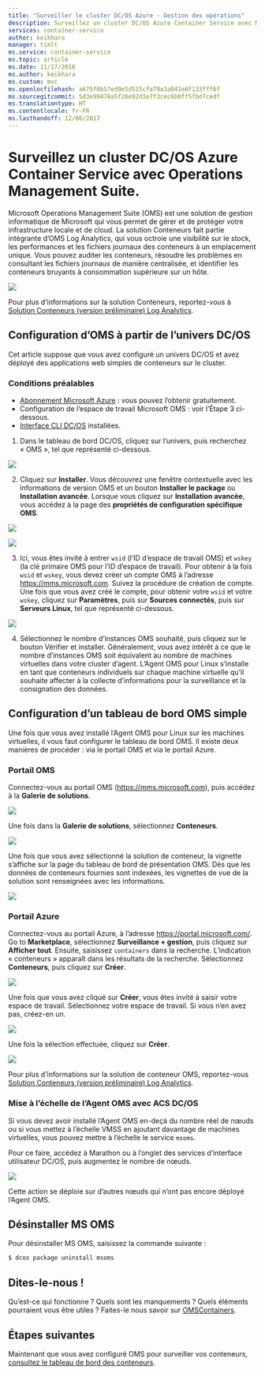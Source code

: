 ```yaml
---
title: "Surveiller le cluster DC/OS Azure - Gestion des opérations"
description: Surveillez un cluster DC/OS Azure Container Service avec Microsoft Operations Management Suite.
services: container-service
author: keikhara
manager: timlt
ms.service: container-service
ms.topic: article
ms.date: 11/17/2016
ms.author: keikhara
ms.custom: mvc
ms.openlocfilehash: a675f0b57ed9e5d515cfa79a3a841e0f133fff6f
ms.sourcegitcommit: 5d3e99478a5f26e92d1e7f3cec6b0ff5fbd7cedf
ms.translationtype: HT
ms.contentlocale: fr-FR
ms.lasthandoff: 12/06/2017
---
```

# <a name="monitor-an-azure-container-service-dcos-cluster-with-operations-management-suite"></a>Surveillez un cluster DC/OS Azure Container Service avec Operations Management Suite.

Microsoft Operations Management Suite (OMS) est une solution de gestion informatique de Microsoft qui vous permet de gérer et de protéger votre infrastructure locale et de cloud. La solution Conteneurs fait partie intégrante d’OMS Log Analytics, qui vous octroie une visibilité sur le stock, les performances et les fichiers journaux des conteneurs à un emplacement unique. Vous pouvez auditer les conteneurs, résoudre les problèmes en consultant les fichiers journaux de manière centralisée, et identifier les conteneurs bruyants à consommation supérieure sur un hôte.

![](media/container-service-monitoring-oms/image1.png)

Pour plus d’informations sur la solution Conteneurs, reportez-vous à [Solution Conteneurs (version préliminaire) Log Analytics](../../log-analytics/log-analytics-containers.md).

## <a name="setting-up-oms-from-the-dcos-universe"></a>Configuration d’OMS à partir de l’univers DC/OS


Cet article suppose que vous avez configuré un univers DC/OS et avez déployé des applications web simples de conteneurs sur le cluster.

### <a name="pre-requisite"></a>Conditions préalables
- [Abonnement Microsoft Azure](https://azure.microsoft.com/free/) : vous pouvez l’obtenir gratuitement.  
- Configuration de l’espace de travail Microsoft OMS : voir l’Étape 3 ci-dessous.
- [Interface CLI DC/OS](https://dcos.io/docs/1.8/usage/cli/install/) installées.

1. Dans le tableau de bord DC/OS, cliquez sur l’univers, puis recherchez « OMS », tel que représenté ci-dessous.

![](media/container-service-monitoring-oms/image2.png)

2. Cliquez sur **Installer**. Vous découvrez une fenêtre contextuelle avec les informations de version OMS et un bouton **Installer le package** ou **Installation avancée**. Lorsque vous cliquez sur **Installation avancée**, vous accédez à la page des **propriétés de configuration spécifique OMS**.

![](media/container-service-monitoring-oms/image3.png)

![](media/container-service-monitoring-oms/image4.png)

3. Ici, vous êtes invité à entrer `wsid` (l’ID d’espace de travail OMS) et `wskey` (la clé primaire OMS pour l’ID d’espace de travail). Pour obtenir à la fois `wsid` et `wskey`, vous devez créer un compte OMS à l’adresse <https://mms.microsoft.com>. Suivez la procédure de création de compte. Une fois que vous avez créé le compte, pour obtenir votre `wsid` et votre `wskey`, cliquez sur **Paramètres**, puis sur **Sources connectés**, puis sur **Serveurs Linux**, tel que représenté ci-dessous.

 ![](media/container-service-monitoring-oms/image5.png)

4. Sélectionnez le nombre d’instances OMS souhaité, puis cliquez sur le bouton Vérifier et installer. Généralement, vous avez intérêt à ce que le nombre d’instances OMS soit équivalent au nombre de machines virtuelles dans votre cluster d’agent. L’Agent OMS pour Linux s’installe en tant que conteneurs individuels sur chaque machine virtuelle qu’il souhaite affecter à la collecte d’informations pour la surveillance et la consignation des données.

## <a name="setting-up-a-simple-oms-dashboard"></a>Configuration d’un tableau de bord OMS simple

Une fois que vous avez installé l’Agent OMS pour Linux sur les machines virtuelles, il vous faut configurer le tableau de bord OMS. Il existe deux manières de procéder : via le portail OMS et via le portail Azure.

### <a name="oms-portal"></a>Portail OMS 

Connectez-vous au portail OMS (<https://mms.microsoft.com>), puis accédez à la **Galerie de solutions**.

![](media/container-service-monitoring-oms/image6.png)

Une fois dans la **Galerie de solutions**, sélectionnez **Conteneurs**.

![](media/container-service-monitoring-oms/image7.png)

Une fois que vous avez sélectionné la solution de conteneur, la vignette s’affiche sur la page du tableau de bord de présentation OMS. Dès que les données de conteneurs fournies sont indexées, les vignettes de vue de la solution sont renseignées avec les informations.

![](media/container-service-monitoring-oms/image8.png)

### <a name="azure-portal"></a>Portail Azure 

Connectez-vous au portail Azure, à l’adresse <https://portal.microsoft.com/>. Go to **Marketplace**, sélectionnez **Surveillance + gestion**, puis cliquez sur **Afficher tout**. Ensuite, saisissez `containers` dans la recherche. L’indication « conteneurs » apparaît dans les résultats de la recherche. Sélectionnez **Conteneurs**, puis cliquez sur **Créer**.

![](media/container-service-monitoring-oms/image9.png)

Une fois que vous avez cliqué sur **Créer**, vous êtes invité à saisir votre espace de travail. Sélectionnez votre espace de travail. Si vous n’en avez pas, créez-en un.

![](media/container-service-monitoring-oms/image10.PNG)

Une fois la sélection effectuée, cliquez sur **Créer**.

![](media/container-service-monitoring-oms/image11.png)

Pour plus d’informations sur la solution de conteneur OMS, reportez-vous [Solution Conteneurs (version préliminaire) Log Analytics](../../log-analytics/log-analytics-containers.md).

### <a name="how-to-scale-oms-agent-with-acs-dcos"></a>Mise à l’échelle de l’Agent OMS avec ACS DC/OS 

Si vous devez avoir installé l’Agent OMS en-deçà du nombre réel de nœuds ou si vous mettez à l’échelle VMSS en ajoutant davantage de machines virtuelles, vous pouvez mettre à l’échelle le service `msoms`.

Pour ce faire, accédez à Marathon ou à l’onglet des services d’interface utilisateur DC/OS, puis augmentez le nombre de nœuds.

![](media/container-service-monitoring-oms/image12.PNG)

Cette action se déploie sur d’autres nœuds qui n’ont pas encore déployé l’Agent OMS.

## <a name="uninstall-ms-oms"></a>Désinstaller MS OMS

Pour désinstaller MS OMS, saisissez la commande suivante :

```bash
$ dcos package uninstall msoms
```

## <a name="let-us-know"></a>Dites-le-nous !
Qu’est-ce qui fonctionne ? Quels sont les manquements ? Quels éléments pourraient vous être utiles ? Faites-le nous savoir sur <a href="mailto:OMSContainers@microsoft.com">OMSContainers</a>.

## <a name="next-steps"></a>Étapes suivantes

 Maintenant que vous avez configuré OMS pour surveiller vos conteneurs, [consultez le tableau de bord des conteneurs](../../log-analytics/log-analytics-containers.md).
